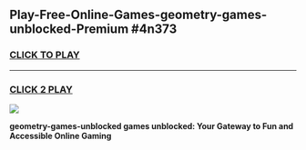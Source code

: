 
## Play-Free-Online-Games-geometry-games-unblocked-Premium #4n373
<h3>
<a href="https://premium.freeplayer.one?title=geometry-games-unblocked&ref=8M">CLICK TO PLAY</a></h3>
<hr>

<h3>
<a href="https://premium.freeplayer.one?title=geometry-games-unblocked&ref=8M">CLICK 2 PLAY</a>
  
</h3>

<a href="https://premium.freeplayer.one?title=geometry-games-unblocked&ref=8M"><img src="https://clearcache.store/games.png"></a>


**geometry-games-unblocked games unblocked: Your Gateway to Fun and Accessible Online Gaming**
